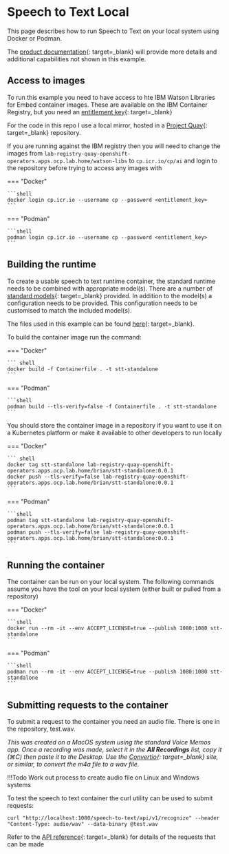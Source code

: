 # Speech to Text Local

This page describes how to run Speech to Text on your local system using Docker or Podman.

The [product documentation](https://www.ibm.com/docs/en/watson-libraries?topic=rc-run-docker-run){: target=_blank} will provide more details and additional capabilities not shown in this example.

## Access to images

To run this example you need to have access to hte IBM Watson Libraries for Embed container images.  These are available on the IBM Container Registry, but you need an [entitlement key](https://myibm.ibm.com/products-services/containerlibrary){: target=_blank}

For the code in this repo I use a local mirror, hosted in a [Project Quay](https://www.projectquay.io){: target=_blank} repository.

If you are running against the IBM registry then you will need to change the images from `lab-registry-quay-openshift-operators.apps.ocp.lab.home/watson-libs` to `cp.icr.io/cp/ai` and login to the repository before trying to access any images with

=== "Docker"

    ```shell
    docker login cp.icr.io --username cp --password <entitlement_key>
    ```

=== "Podman"

    ```shell
    podman login cp.icr.io --username cp --password <entitlement_key>
    ```

## Building the runtime

To create a usable speech to text runtime container, the standard runtime needs to be combined with appropriate model(s).  There are a number of [standard models](https://www.ibm.com/docs/en/SSLEKE/SPEECH/stt_models_catalog.html){: target=_blank} provided.  In addition to the model(s) a configuration needs to be provided.  This configuration needs to be customised to match the included model(s).

The files used in this example can be found [here](https://github.com/binnes/watson-libraries/tree/main/speech/stt_local){: target=_blank}.

To build the container image run the command:

=== "Docker"

    ``` shell
    docker build -f Containerfile . -t stt-standalone
    ```

=== "Podman"

    ```shell
    podman build --tls-verify=false -f Containerfile . -t stt-standalone
    ```

You should store the container image in a repository if you want to use it on a Kubernetes platform or make it available to other developers to run locally

=== "Docker"

    ``` shell
    docker tag stt-standalone lab-registry-quay-openshift-operators.apps.ocp.lab.home/brian/stt-standalone:0.0.1
    docker push --tls-verify=false lab-registry-quay-openshift-operators.apps.ocp.lab.home/brian/stt-standalone:0.0.1
    ```

=== "Podman"

    ```shell
    podman tag stt-standalone lab-registry-quay-openshift-operators.apps.ocp.lab.home/brian/stt-standalone:0.0.1
    podman push --tls-verify=false lab-registry-quay-openshift-operators.apps.ocp.lab.home/brian/stt-standalone:0.0.1
    ```

## Running the container

The container can be run on your local system.  The following commands assume you have the tool on your local system (either built or pulled from a repository)

=== "Docker"

    ```shell
    docker run --rm -it --env ACCEPT_LICENSE=true --publish 1080:1080 stt-standalone
    ```

=== "Podman"

    ```shell
    podman run --rm -it --env ACCEPT_LICENSE=true --publish 1080:1080 stt-standalone
    ```

## Submitting requests to the container

To submit a request to the container you need an audio file.  There is one in the repository, test.wav.

*This was created on a MacOS system using the standard Voice Memos app.  Once a recording was made, select it in the **All Recordings** list, copy it (⌘C) then paste it to the Desktop.  Use the [Convertio](https://convertio.co){: target=_blank} site, or similar, to convert the m4a file to a wav file.*

!!!Todo
    Work out process to create audio file on Linux and Windows systems

To test the speech to text container the curl utility can be used to submit requests:

```shell
curl "http://localhost:1080/speech-to-text/api/v1/recognize" --header "Content-Type: audio/wav" --data-binary @test.wav
```

Refer to the [API reference](https://cloud.ibm.com/apidocs/speech-to-text){: target=_blank} for details of the requests that can be made
